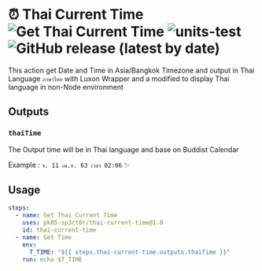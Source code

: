 # ⏰ Thai Current Time ![Get Thai Current Time](https://github.com/pluz85/thai-current-time/workflows/Get%20Thai%20Current%20Time/badge.svg) ![units-test](https://github.com/pluz85/thai-current-time/workflows/units-test/badge.svg) ![GitHub release (latest by date)](https://img.shields.io/github/v/release/pluz85/thai-current-time)

This action get Date and Time in Asia/Bangkok Timezone and output in Thai Language `ภาษาไทย` with Luxon Wrapper and a modified to display Thai language in non-Node environment

## Outputs

### `thaiTime`

The Output time will be in Thai language and base on Buddist Calendar

Example : `จ. 11 เม.ย. 63 เวลา 02:06` ✨

## Usage

```yaml
steps:
  - name: Get Thai Current Time
    uses: pk85-sp3ct0r/thai-current-time@1.0
    id: thai-current-time
  - name: Get Time
    env:
      T_TIME: "${{ steps.thai-current-time.outputs.thaiTime }}"
    run: echo $T_TIME
```
